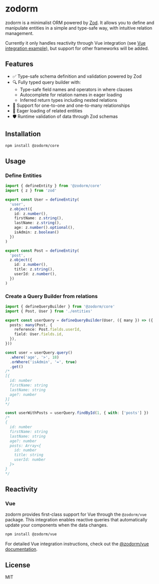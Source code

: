 # zodorm

zodorm is a minimalist ORM powered by [Zod](https://zod.dev/). It allows you to define and manipulate entities in a simple and type-safe way, with intuitive relation management.

Currently it only handles reactivity through Vue integration (see [Vue integration example](packages/vue/src/index.ts)), but support for other frameworks will be added.

## Features
- ✅  Type-safe schema definition and validation powered by Zod
- 🔍  Fully typed query builder with:
  - Type-safe field names and operators in where clauses
  - Autocomplete for relation names in eager loading
  - Inferred return types including nested relations
- 🤝  Support for one-to-one and one-to-many relationships
- 🚀  Eager loading of related entities
- 🛡️  Runtime validation of data through Zod schemas

## Installation
```sh
npm install @zodorm/core
```
## Usage

### Define Entities
```ts
import { defineEntity } from '@zodorm/core'
import { z } from 'zod'

export const User = defineEntity(
  'user',
  z.object({
    id: z.number(),
    firstName: z.string(),
    lastName: z.string(),
    age: z.number().optional(),
    isAdmin: z.boolean()
  })
)

export const Post = defineEntity(
  'post',
  z.object({
    id: z.number(),
    title: z.string(),
    userId: z.number(),
  })
)
```

### Create a Query Builder from relations
```ts
import { defineQueryBuilder } from '@zodorm/core'
import { Post, User } from './entities'

export const userQuery = defineQueryBuilder(User, ({ many }) => ({
  posts: many(Post, {
    reference: Post.fields.userId,
    field: User.fields.id,
  }),
}))

const user = userQuery.query()
  .where('age', '>', 18)
  .orWhere('isAdmin', '=', true)
  .get()
/*
[{
  id: number
  firstName: string
  lastName: string
  age?: number
}]
*/

const userWithPosts = userQuery.findById(1, { with: ['posts'] })
/*
{
  id: number
  firstName: string
  lastName: string
  age?: number
  posts: Array<{
    id: number
    title: string
    userId: number
  }>
}
*/
```

## Reactivity

### Vue

zodorm provides first-class support for Vue through the `@zodorm/vue` package. This integration enables reactive queries that automatically update your components when the data changes.

```sh
npm install @zodorm/vue
```

For detailed Vue integration instructions, check out the [@zodorm/vue documentation](packages/vue/README.md).

## License
MIT
